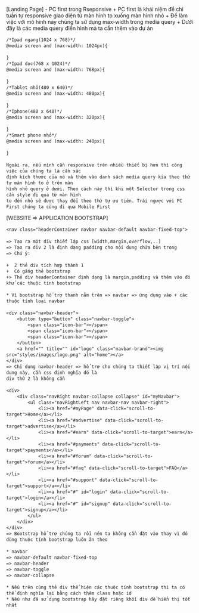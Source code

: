 [Landing Page]
    - PC first trong Rseponsive
    + PC first là khái niệm để chỉ tuần tự responsive giao diện từ màn hình to xuống màn hình nhỏ
    + Để làm việc với mô hình này chúng ta sử dụng max-width trong media query
    + Dưới đây là các media query điển hình mà ta cần thêm vào dự án
    
    /*Ipad ngang(1024 x 768)*/
    @media screen and (max-width: 1024px){
  
    }
    /*Ipad dọc(768 x 1024)*/
    @media screen and (max-width: 768px){
    
    }
    /*Tablet nhỏ(480 x 640)*/
    @media screen and (max-width: 480px){
    
    }
    /*Iphone(480 x 640)*/
    @media screen and (max-width: 320px){
    
    }
    /*Smart phone nhỏ*/
    @media screen and (max-width: 240px){
    
    }

    Ngoài ra, nếu mình cần responsive trên nhiều thiết bị hơn thì công việc của chúng ta là cần xác 
    định kích thước của nó và thêm vào danh sách media query kia theo thứ tự màn hình to ở trên màn 
    hình nhỏ query ở dưới. Theo cách này thì khi một Selector trong css cần style đi qua từ màn hình
    to đến nhỏ sẽ được thay đổi theo thứ tự ưu tiên. Trái ngược với PC First chúng ta cùng đi qua Mobile First


[WEBSITE => APPLICATION BOOTSTRAP]

    <nav class="headerContainer navbar navbar-default navbar-fixed-top">

    => Tạo ra một div thiết lập css [width,margin,overflow,..]
    => Tạo ra div 2 là định dạng padding cho nội dung chứa bên trong 
    => Chú ý:

    +  2 thẻ div tích hợp thành 1
    +  Có gắng thẻ bootstrap 
    +> Thẻ div headerContainer định dạng là margin,padding và thêm vào đó khử các thuộc tính bootstrap

    * Vì bootstrap hổ trợ thanh nằm trên => navbar => ứng dụng vào + các thuộc tính loại navbar 

    <div class="navbar-header">
        <button type="button" class="navbar-toggle">
		    <span class="icon-bar"></span>
		    <span class="icon-bar"></span>
		    <span class="icon-bar"></span>
	    </button>
        <a href="" title="" id="logo" class="navbar-brand"><img src="styles/images/logo.png" alt="home"></a>
    </div>
    => Chỉ dụng navbar-header => hổ trợ cho chúng ta thiết lập vị trí nội dung này, cần css định nghĩa đó là 
    div thứ 2 là không cần

    <div>
        <div class="navRight navbar-collapse collapse" id="myNavbar">
			<ul class="navRightLeft nav navbar-nav navbar-right">
				<li><a href="#myPage" data-click="scroll-to-target">Home</a></li>
				<li><a href="#advertise" data-click="scroll-to-target">advertise</a></li>
				<li><a href="#earn" data-click="scroll-to-target">earn</a></li>
				<li><a href="#payments" data-click="scroll-to-target">payments</a></li>
				<li><a href="#forum" data-click="scroll-to-target">forum</a></li>
				<li><a href="#faq" data-click="scroll-to-target">FAQ</a></li>
				<li><a href="#support" data-click="scroll-to-target">support</a></li>
				<li><a href="#" id="login" data-click="scroll-to-target">login</a></li>
				<li><a href="#" id="signup" data-click="scroll-to-target">signup</a></li>
			</ul>
		</div>
    </div>
    => Bootstrap hổ trợ chúng ta rồi nên ta không cần đặt vào thay vì đó dùng thuộc tính bootstrap luôn ăn theo

    * navbar
    => navbar-default navbar-fixed-top
    => navbar-header
    => navbar-toggle
    => navbar-collapse

    * Nếu trên cùng thẻ div thể hiện các thuộc tính bootstrap thì ta có thể định nghĩa lại bằng cách thêm class hoặc id
    * Nếu như đã sử dụng bootstrap hãy đặt riêng khối div để hiển thị tốt nhất
